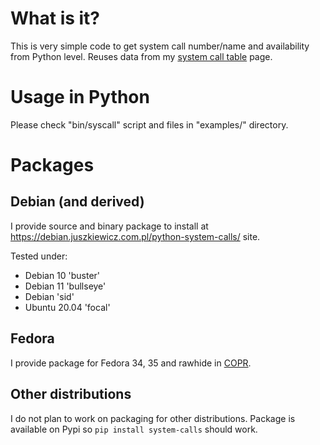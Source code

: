 # What is it?

This is very simple code to get system call number/name and availability from
Python level. Reuses data from my [system call
table](https://marcin.juszkiewicz.com.pl/download/tables/syscalls.html) page.

# Usage in Python

Please check "bin/syscall" script and files in "examples/" directory.

# Packages

## Debian (and derived)

I provide source and binary package to install at
https://debian.juszkiewicz.com.pl/python-system-calls/ site.

Tested under:

- Debian 10 'buster'
- Debian 11 'bullseye'
- Debian 'sid'
- Ubuntu 20.04 'focal'

## Fedora

I provide package for Fedora 34, 35 and rawhide in
[COPR](https://copr.fedorainfracloud.org/coprs/hrw/system-calls/).

## Other distributions

I do not plan to work on packaging for other distributions. Package is available
on Pypi so `pip install system-calls` should work.
